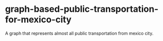 # graph-based-public-transportation-for-mexico-city
A graph that represents almost all public transportation from mexico city.
